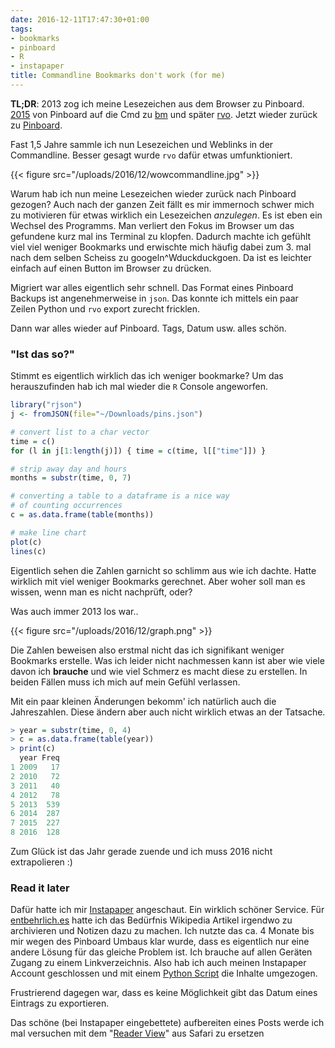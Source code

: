 ```yaml
---
date: 2016-12-11T17:47:30+01:00
tags:
- bookmarks
- pinboard
- R
- instapaper
title: Commandline Bookmarks don't work (for me)
---
```


**TL;DR**: 2013 zog ich meine Lesezeichen aus dem Browser zu Pinboard.
[2015](/blog/2015/04/06/bookmarks/) von Pinboard auf die Cmd zu
[bm](https://github.com/noqqe/bm) und später [rvo](https://github.com/noqqe/rvo).
Jetzt wieder zurück zu [Pinboard](https://pinboard.in).


Fast 1,5 Jahre sammle ich nun Lesezeichen und Weblinks in der Commandline.
Besser gesagt wurde `rvo` dafür etwas umfunktioniert.

{{< figure src="/uploads/2016/12/wowcommandline.jpg" >}}

Warum hab ich nun meine Lesezeichen wieder zurück nach Pinboard gezogen?
Auch nach der ganzen Zeit fällt es mir immernoch schwer
mich zu motivieren für etwas wirklich ein Lesezeichen _anzulegen_. Es ist
eben ein Wechsel des Programms. Man verliert den Fokus im Browser um das gefundene
kurz mal ins Terminal zu klopfen. Dadurch machte ich gefühlt viel viel
weniger Bookmarks und erwischte mich häufig dabei zum 3. mal nach dem
selben Scheiss zu googeln^Wduckduckgoen. Da ist es leichter einfach auf
einen Button im Browser zu drücken.

Migriert war alles eigentlich sehr schnell. Das Format eines Pinboard
Backups ist angenehmerweise in `json`. Das konnte ich mittels ein paar
Zeilen Python und `rvo` export zurecht fricklen.

Dann war alles wieder auf Pinboard. Tags, Datum usw. alles schön.

### "Ist das so?"

Stimmt es eigentlich wirklich das ich weniger bookmarke?
Um das herauszufinden hab ich mal wieder die `R` Console angeworfen.

``` R
library("rjson")
j <- fromJSON(file="~/Downloads/pins.json")

# convert list to a char vector
time = c()
for (l in j[1:length(j)]) { time = c(time, l[["time"]]) }

# strip away day and hours
months = substr(time, 0, 7)

# converting a table to a dataframe is a nice way
# of counting occurrences
c = as.data.frame(table(months))

# make line chart
plot(c)
lines(c)
```

Eigentlich sehen die Zahlen garnicht so schlimm aus wie ich dachte. Hatte
wirklich mit viel weniger Bookmarks gerechnet. Aber woher soll man es
wissen, wenn man es nicht nachprüft, oder?

Was auch immer 2013 los war..

{{< figure src="/uploads/2016/12/graph.png" >}}

Die Zahlen beweisen also erstmal nicht das ich signifikant weniger
Bookmarks erstelle. Was ich leider nicht nachmessen kann ist aber wie viele
davon ich **brauche** und wie viel Schmerz es macht diese zu erstellen.
In beiden Fällen muss ich mich auf mein Gefühl verlassen.

Mit ein paar kleinen Änderungen bekomm' ich natürlich auch die
Jahreszahlen. Diese ändern aber auch nicht wirklich etwas an der Tatsache.

``` R
> year = substr(time, 0, 4)
> c = as.data.frame(table(year))
> print(c)
  year Freq
1 2009   17
2 2010   72
3 2011   40
4 2012   78
5 2013  539
6 2014  287
7 2015  227
8 2016  128
```

Zum Glück ist das Jahr gerade zuende und ich muss 2016 nicht extrapolieren
:)

### Read it later

Dafür hatte ich mir [Instapaper](https://instapaper.com) angeschaut. Ein
wirklich schöner Service. Für [entbehrlich.es](https://entbehrlich.es)
hatte ich das Bedürfnis Wikipedia Artikel irgendwo zu archivieren und
Notizen dazu zu machen. Ich nutzte das ca. 4 Monate bis mir wegen des
Pinboard Umbaus klar wurde, dass es eigentlich nur eine andere Lösung für
das gleiche Problem ist. Ich brauche auf allen Geräten Zugang zu einem
Linkverzeichnis. Also hab ich auch meinen Instapaper Account geschlossen
und mit einem [Python Script](https://gist.github.com/noqqe/98acc173dd19a7213b84a8cf15409c4d)
die Inhalte umgezogen.

Frustrierend dagegen war, dass es keine Möglichkeit gibt das Datum eines
Eintrags zu exportieren.

Das schöne (bei Instapaper eingebettete) aufbereiten eines Posts werde ich
mal versuchen mit dem "[Reader View](https://support.apple.com/kb/PH21467?locale=en_US)" aus Safari zu ersetzen

